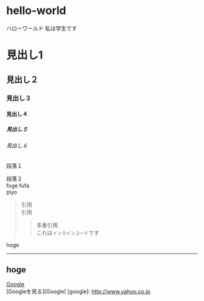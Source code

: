 # hello-world
ハローワールド
私は学生です
# 見出し1
## 見出し２
### 見出し３
#### 見出し４
##### 見出し５
###### 見出し６
段落１

段落２  
foge
fufa  
piyo
>引用  
>引用
>>多重引用  
これは`インラインコード`です

hoge
***
hoge
---

[Google](http://www.google.co.jp/)  
[Googleを見る][Google]
[google]:  http://www.yahoo.co.jp
